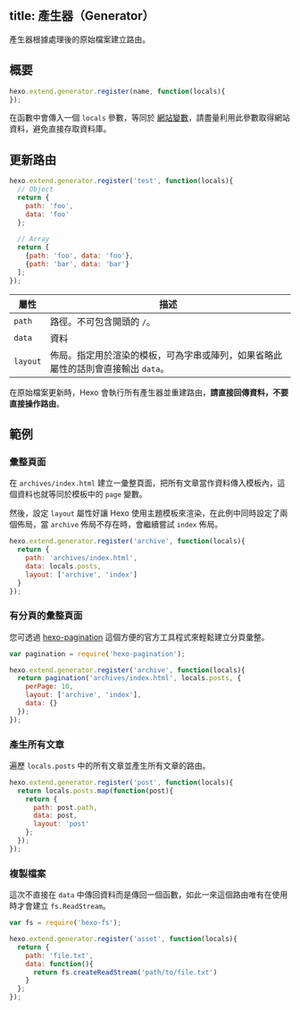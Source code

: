 title: 產生器（Generator）
---
產生器根據處理後的原始檔案建立路由。

## 概要

``` js
hexo.extend.generator.register(name, function(locals){
});
```

在函數中會傳入一個 `locals` 參數，等同於 [網站變數](variables.html#網站變數)，請盡量利用此參數取得網站資料，避免直接存取資料庫。

## 更新路由

``` js
hexo.extend.generator.register('test', function(locals){
  // Object
  return {
    path: 'foo',
    data: 'foo'
  };
  
  // Array
  return [
    {path: 'foo', data: 'foo'},
    {path: 'bar', data: 'bar'}
  ];
});
```

屬性 | 描述
--- | ---
`path` | 路徑。不可包含開頭的 `/`。
`data` | 資料
`layout` | 佈局。指定用於渲染的模板，可為字串或陣列，如果省略此屬性的話則會直接輸出 `data`。

在原始檔案更新時，Hexo 會執行所有產生器並重建路由，**請直接回傳資料，不要直接操作路由**。

## 範例

### 彙整頁面

在 `archives/index.html` 建立一彙整頁面，把所有文章當作資料傳入模板內，這個資料也就等同於模板中的 `page` 變數。

然後，設定 `layout` 屬性好讓 Hexo 使用主題模板來渲染，在此例中同時設定了兩個佈局，當 `archive` 佈局不存在時，會繼續嘗試 `index` 佈局。

``` js
hexo.extend.generator.register('archive', function(locals){
  return {
    path: 'archives/index.html',
    data: locals.posts,
    layout: ['archive', 'index']
  }
});
```

### 有分頁的彙整頁面

您可透過 [hexo-pagination] 這個方便的官方工具程式來輕鬆建立分頁彙整。

``` js
var pagination = require('hexo-pagination');

hexo.extend.generator.register('archive', function(locals){
  return pagination('archives/index.html', locals.posts, {
    perPage: 10,
    layout: ['archive', 'index'],
    data: {}
  });
});
```

### 產生所有文章

遍歷 `locals.posts` 中的所有文章並產生所有文章的路由。

``` js
hexo.extend.generator.register('post', function(locals){
  return locals.posts.map(function(post){
    return {
      path: post.path,
      data: post,
      layout: 'post'
    };
  });
});
```

### 複製檔案

這次不直接在 `data` 中傳回資料而是傳回一個函數，如此一來這個路由唯有在使用時才會建立 `fs.ReadStream`。

``` js
var fs = require('hexo-fs');

hexo.extend.generator.register('asset', function(locals){
  return {
    path: 'file.txt',
    data: function(){
      return fs.createReadStream('path/to/file.txt')
    }
  };
});
```

[hexo-pagination]: https://github.com/hexojs/hexo-pagination